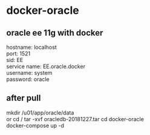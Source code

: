 # docker-oracle
## oracle ee 11g with docker  

hostname: localhost  
port: 1521  
sid: EE  
service name: EE.oracle.docker  
username: system  
password: oracle  
## after pull
mkdir /u01/app/oracle/data  
or
cd /
tar -xvf oracledb-20181227.tar
cd docker-oracle  
docker-compose up -d  
